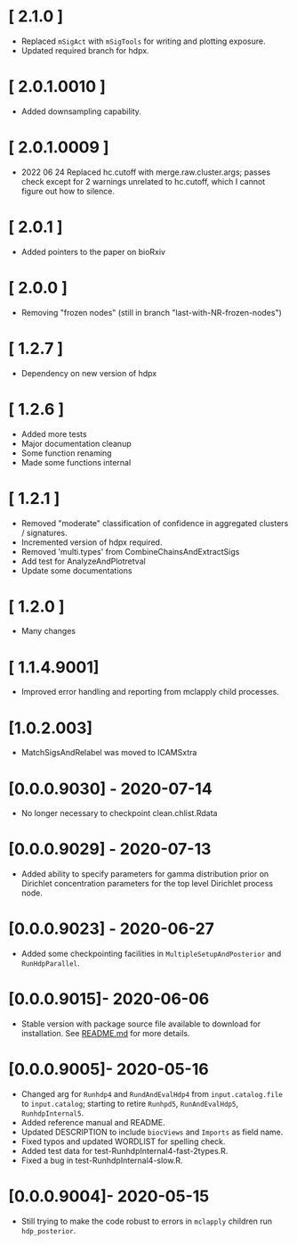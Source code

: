 # [ 2.1.0 ]
 * Replaced `mSigAct` with `mSigTools` for writing and plotting exposure.
 * Updated required branch for hdpx.

# [ 2.0.1.0010 ]
 * Added downsampling capability.

# [ 2.0.1.0009 ]
 * 2022 06 24 Replaced hc.cutoff with merge.raw.cluster.args; passes check except for
   2 warnings unrelated to hc.cutoff, which I cannot figure out how to
   silence.

# [ 2.0.1 ]
 * Added pointers to the paper on bioRxiv

# [ 2.0.0 ] 
 * Removing "frozen nodes" (still in branch "last-with-NR-frozen-nodes")

# [ 1.2.7 ]
 * Dependency on new version of hdpx

# [ 1.2.6 ]
 * Added more tests
 * Major documentation cleanup
 * Some function renaming
 * Made some functions internal

# [ 1.2.1 ]
 * Removed "moderate" classification of confidence in aggregated clusters / signatures.
 * Incremented version of hdpx required.
 * Removed 'multi.types' from CombineChainsAndExtractSigs
 * Add test for AnalyzeAndPlotretval
 * Update some documentations

# [ 1.2.0 ]
 * Many changes

# [ 1.1.4.9001]
* Improved error handling and reporting from mclapply child processes.

# [1.0.2.003]
* MatchSigsAndRelabel was moved to ICAMSxtra

# [0.0.0.9030] - 2020-07-14
* No longer necessary to checkpoint clean.chlist.Rdata

# [0.0.0.9029] - 2020-07-13
* Added ability to specify parameters for gamma distribution prior on 
  Dirichlet concentration parameters for the top level Dirichlet process node.

# [0.0.0.9023] - 2020-06-27
* Added some checkpointing facilities in `MultipleSetupAndPosterior` and `RunHdpParallel`.

# [0.0.0.9015]- 2020-06-06
* Stable version with package source file available to download for installation. See [README.md](https://github.com/steverozen/mSigHdp/blob/master/README.md) for more details.

# [0.0.0.9005]- 2020-05-16
* Changed arg for `Runhdp4` and `RundAndEvalHdp4` from `input.catalog.file` to
  `input.catalog`; starting to retire `Runhpd5`, `RunAndEvalHdp5`, `RunhdpInternal5`.
* Added reference manual and README.
* Updated DESCRIPTION to include `biocViews` and `Imports` as field name.
* Fixed typos and updated WORDLIST for spelling check.
* Added test data for test-RunhdpInternal4-fast-2types.R.
* Fixed a bug in test-RunhdpInternal4-slow.R.

# [0.0.0.9004]- 2020-05-15
* Still trying to make the code robust to errors in `mclapply` children
  run `hdp_posterior`.
